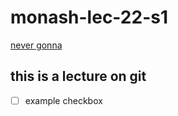 # monash-lec-22-s1

[never gonna](https://www.youtube.com/watch?v=dQw4w9WgXcQ)


## this is a lecture on git

- [ ] example checkbox

